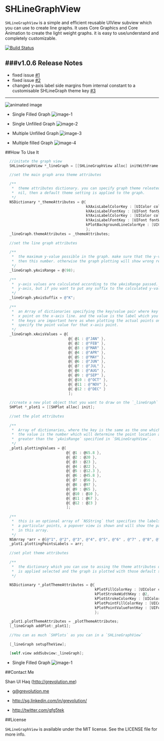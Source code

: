 SHLineGraphView
================

`SHLineGraphView` is a simple and efficient reusable UIView subview which you can use to create line graphs. It uses Core Graphics and Core Animation to create the light weight graphs. it is easy to use/understand and completely customizable. 

[![Build Status](https://travis-ci.org/grevolution/SHLineGraphView.svg?branch=master)](https://travis-ci.org/grevolution/SHLineGraphView)


###v1.0.6 Release Notes
-----------------------
- fixed issue [#1](https://github.com/grevolution/SHLineGraphView/issues/1)
- fixed issue [#2](https://github.com/grevolution/SHLineGraphView/issues/2)
- changed y-axis label side margins from internal constant to a customisable SHLineGraph theme key [#3](https://github.com/grevolution/SHLineGraphView/issues/3)
-----------------------


![animated image](https://raw.github.com/grevolution/SHLineGraphView/master/wiki-images/1-anim.gif)

- Single Filled Graph
![image-1](https://raw.github.com/grevolution/SHLineGraphView/master/wiki-images/1.png)

- Single Unfilled Graph
![image-2](https://raw.github.com/grevolution/SHLineGraphView/master/wiki-images/2.png)

- Multiple Unfilled Graph
![image-3](https://raw.github.com/grevolution/SHLineGraphView/master/wiki-images/3.png)

- Multiple filled Graph
![image-4](https://raw.github.com/grevolution/SHLineGraphView/master/wiki-images/4.png)


##How To Use It

```objective-c
  //initate the graph view
  SHLineGraphView *_lineGraph = [[SHLineGraphView alloc] initWithFrame:CGRectMake(0, 0, 568, 320)];
  
  //set the main graph area theme attributes

  /**
   *  theme attributes dictionary. you can specify graph theme releated attributes in this dictionary. if this property is
   *  nil, then a default theme setting is applied to the graph.
   */  
  NSDictionary *_themeAttributes = @{
                                     kXAxisLabelColorKey : [UIColor colorWithRed:0.48 green:0.48 blue:0.49 alpha:0.4],
                                     kXAxisLabelFontKey : [UIFont fontWithName:@"TrebuchetMS" size:10],
                                     kYAxisLabelColorKey : [UIColor colorWithRed:0.48 green:0.48 blue:0.49 alpha:0.4],
                                     kYAxisLabelFontKey : [UIFont fontWithName:@"TrebuchetMS" size:10],
                                     kPlotBackgroundLineColorKye : [UIColor colorWithRed:0.48 green:0.48 blue:0.49 alpha:0.4]
                                     };
  _lineGraph.themeAttributes = _themeAttributes;
  
  //set the line graph attributes
  
  /**
   *  the maximum y-value possible in the graph. make sure that the y-value is not in the plotting points is not greater
   *  then this number. otherwise the graph plotting will show wrong results.
   */
  _lineGraph.yAxisRange = @(98);
  
  /**
   *  y-axis values are calculated according to the yAxisRange passed. so you do not have to pass the explicit labels for
   *  y-axis, but if you want to put any suffix to the calculated y-values, you can mention it here (e.g. K, M, Kg ...)
   */
  _lineGraph.yAxisSuffix = @"K";
  
  /**
   *  an Array of dictionaries specifying the key/value pair where key is the object which will identify a particular
   *  x point on the x-axis line. and the value is the label which you want to show on x-axis against that point on x-axis.
   *  the keys are important here as when plotting the actual points on the graph, you will have to use the same key to
   *  specify the point value for that x-axis point.
   */
  _lineGraph.xAxisValues = @[
                             @{ @1 : @"JAN" },
                             @{ @2 : @"FEB" },
                             @{ @3 : @"MAR" },
                             @{ @4 : @"APR" },
                             @{ @5 : @"MAY" },
                             @{ @6 : @"JUN" },
                             @{ @7 : @"JUL" },
                             @{ @8 : @"AUG" },
                             @{ @9 : @"SEP" },
                             @{ @10 : @"OCT" },
                             @{ @11 : @"NOV" },
                             @{ @12 : @"DEC" }
                             ];
  
  //create a new plot object that you want to draw on the `_lineGraph`
  SHPlot *_plot1 = [[SHPlot alloc] init];
  
  //set the plot attributes
  
  /**
   *  Array of dictionaries, where the key is the same as the one which you specified in the `xAxisValues` in `SHLineGraphView`,
   *  the value is the number which will determine the point location along the y-axis line. make sure the values are not
   *  greater than the `yAxisRange` specified in `SHLineGraphView`.
   */
  _plot1.plottingValues = @[
                            @{ @1 : @65.8 },
                            @{ @2 : @20 },
                            @{ @3 : @23 },
                            @{ @4 : @22 },
                            @{ @5 : @12.3 },
                            @{ @6 : @45.8 },
                            @{ @7 : @56 },
                            @{ @8 : @97 },
                            @{ @9 : @65 },
                            @{ @10 : @10 },
                            @{ @11 : @67 },
                            @{ @12 : @23 }
                            ];
  
  /**
   *  this is an optional array of `NSString` that specifies the labels to show on the particular points. when user clicks on
   *  a particular points, a popover view is shown and will show the particular label on for that point, that is specified
   *  in this array.
   */
  NSArray *arr = @[@"1", @"2", @"3", @"4", @"5", @"6" , @"7" , @"8", @"9", @"10", @"11", @"12"];
  _plot1.plottingPointsLabels = arr;
  
  //set plot theme attributes
  
  /**
   *  the dictionary which you can use to assing the theme attributes of the plot. if this property is nil, a default theme
   *  is applied selected and the graph is plotted with those default settings.
   */
  
  NSDictionary *_plotThemeAttributes = @{
                                         kPlotFillColorKey : [UIColor colorWithRed:0.47 green:0.75 blue:0.78 alpha:0.5],
                                         kPlotStrokeWidthKey : @2,
                                         kPlotStrokeColorKey : [UIColor colorWithRed:0.18 green:0.36 blue:0.41 alpha:1],
                                         kPlotPointFillColorKey : [UIColor colorWithRed:0.18 green:0.36 blue:0.41 alpha:1],
                                         kPlotPointValueFontKey : [UIFont fontWithName:@"TrebuchetMS" size:18]
                                         };
  
  _plot1.plotThemeAttributes = _plotThemeAttributes;
  [_lineGraph addPlot:_plot1];
  
  //You can as much `SHPlots` as you can in a `SHLineGraphView`
  
  [_lineGraph setupTheView];
  
  [self.view addSubview:_lineGraph];
```

- Single Filled Graph
![image-1](https://raw.github.com/grevolution/SHLineGraphView/master/wiki-images/1.png)

##Contact Me

Shan Ul Haq (http://grevolution.me)

- g@grevolution.me

- http://sg.linkedin.com/in/grevolution/

- http://twitter.com/gfg5tek

##License

`SHLineGraphView` is available under the MIT license. See the LICENSE file for more info.